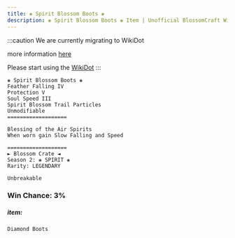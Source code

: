 ```yaml
---
title: ❀ Spirit Blossom Boots ❀
description: ❀ Spirit Blossom Boots ❀ Item | Unofficial BlossomCraft Wiki
---
```

:::caution
We are currently migrating to WikiDot

more information [here](/starter/home/)

Please start using the [WikiDot](https://unofficialblossomcraftwiki.wikidot.com/)
:::

```
❀ Spirit Blossom Boots ❀
Feather Falling IV
Protection V
Soul Speed III
Spirit Blossom Trail Particles
Unmodifiable
===================

Blessing of the Air Spirits
When worn gain Slow Falling and Speed

===================
► Blossom Crate ◄
Season 2: ❀ SPIRIT ❀
Rarity: LEGENDARY

Unbreakable
```
### Win Chance: 3%

##### item:
`Diamond Boots`